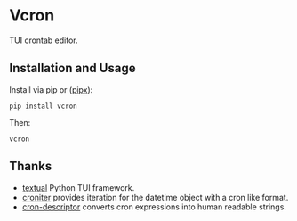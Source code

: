 # Vcron

TUI crontab editor.

## Installation and Usage

Install via pip or ([pipx](https://github.com/pypa/pipx)):

```shell
pip install vcron
```

Then:

```shell
vcron
```

## Thanks

- [textual](https://github.com/textualize/textual/) Python TUI framework.
- [croniter](https://github.com/kiorky/croniter) provides iteration for the datetime object with a cron like format.
- [cron-descriptor](https://github.com/Salamek/cron-descriptor) converts cron expressions into human readable strings.
